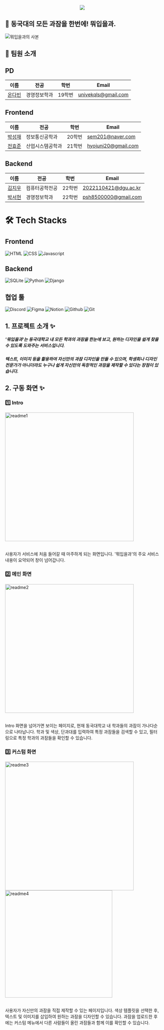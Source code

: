 <div align="center">
  <img src="https://capsule-render.vercel.app/api?type=waving&color=0:b972e9,100:d9a7fb&height=180&text=Welcome%20to%202NE1!&animation=fadeIn&fontColor=000000&fontSize=60" />
</div>

## 🌟 동국대의 모든 과잠을 한번에! 뭐입을과.
![뭐입을과의 사본](https://github.com/LikeLion-at-DGU/2024-simba-2-21/assets/130066603/1bede7c0-6b12-4e7b-b765-c86e7f72d91c)

## 👋 팀원 소개

## PD

| 이름                                       | 전공           | 학번   | Email                |
| ------------------------------------------ | -------------- | ------ | -------------------- |
| [온다빈](https://github.com/datarchive)    | 경영정보학과   | 19학번 | univekqls@gmail.com   |

## Frontend

| 이름                                       | 전공           | 학번   | Email                |
| ------------------------------------------ | -------------- | ------ | -------------------- |
| [박성재](https://github.com/sem201)        | 정보통신공학과 | 20학번 | sem201@naver.com     |
| [전효준](https://github.com/iam-hyo)       | 산업시스템공학과 | 21학번 | hyojunj20@gmail.com  |

## Backend

| 이름                                      | 전공           | 학번   | Email                |
| ----------------------------------------- | -------------- | ------ | -------------------- |
| [김지우](https://github.com/ryann1203)    | 컴퓨터공학전공 | 22학번 | 2022110421@dgu.ac.kr |
| [박서현](https://github.com/ParkSuhhyun)  | 경영정보학과   | 22학번 | psh8500000@gmail.com |

# 🛠️ Tech Stacks

## Frontend
![HTML](https://img.shields.io/badge/html5-E34F26?style=for-the-badge&logo=html5&logoColor=white) 
![CSS](https://img.shields.io/badge/css-1572B6?style=for-the-badge&logo=css3&logoColor=white)
![Javascript](https://img.shields.io/badge/Javascript-F7DF1E?style=for-the-badge&logo=Javascript&logoColor=white)

## Backend
![SQLite](https://img.shields.io/badge/sqlite-%2307405e.svg?style=for-the-badge&logo=sqlite&logoColor=white)
![Python](https://img.shields.io/badge/Python-3776AB?style=for-the-badge&logo=Python&logoColor=white)
![Django](https://img.shields.io/badge/Django-092E20?style=for-the-badge&logo=Django&logoColor=white)

## 협업 툴
![Discord](https://img.shields.io/badge/Discord-5865F2?style=for-the-badge&logo=Discord&logoColor=white)
![Figma](https://img.shields.io/badge/Figma-F24E1E?style=for-the-badge&logo=Figma&logoColor=white)
![Notion](https://img.shields.io/badge/Notion-000000?style=for-the-badge&logo=Notion&logoColor=white)
![Github](https://img.shields.io/badge/Github-181717?style=for-the-badge&logo=Github&logoColor=white)
![Git](https://img.shields.io/badge/Git-F05032?style=for-the-badge&logo=Git&logoColor=white)


## 1. 프로젝트 소개 ✨

##### '뭐입을과'는 동국대학교 내 모든 학과의 과잠을 한눈에 보고, 원하는 디자인을 쉽게 찾을 수 있도록 도와주는 서비스입니다. 

##### 텍스트, 이미지 등을 활용하여 자신만의 과잠 디자인을 만들 수 있으며, 학생회나 디자인 전문가가 아니더라도 누구나 쉽게 자신만의 독창적인 과잠을 제작할 수 있다는 장점이 있습니다.

## 2. 구동 화면 ✨

### 1️⃣ Intro<br/>
<img width="420" alt="readme1" src="https://github.com/LikeLion-at-DGU/2024-simba-2-21/assets/130066603/4a7e48f9-ef01-4d6e-97b4-9a1603fedba3">

<br> 사용자가 서비스에 처음 들어갈 때 마주하게 되는 화면입니다. 
'뭐입을과'의 주요 서비스 내용이 요약되어 창이 넘어갑니다.<br/>


### 2️⃣ 메인 화면<br/>
<img width="420" alt="readme2" src="https://github.com/LikeLion-at-DGU/2024-simba-2-21/assets/130066603/7edccda1-9f75-4a9c-9a48-623c58a72991">

<br> Intro 화면을 넘어가면 보이는 페이지로, 현재 동국대학교 내 학과들의 과잠이 가나다순으로 나타납니다. 
학과 및 색상, 단과대를 입력하여 특정 과잠들을 검색할 수 있고, 필터링으로 특정 학과의 과잠들을 확인할 수 있습니다. <br/>

### 3️⃣ 커스텀 화면<br/>
<img width="420" alt="readme3" src="https://github.com/LikeLion-at-DGU/2024-simba-2-21/assets/130066603/21908c46-d0c1-4e4b-8a2d-7fa390ca8b23">
<br/>

<img width="350" alt="readme4" src="https://github.com/LikeLion-at-DGU/2024-simba-2-21/assets/130066603/6e540835-d583-4c3b-9467-6a5d5755a285">

<br> 사용자가 자신만의 과잠을 직접 제작할 수 있는 페이지입니다. 
색상 템플릿을 선택한 후, 텍스트 및 이미지를 삽입하여 원하는 과잠을 디자인할 수 있습니다. 
과잠을 업로드한 후에는 커스텀 메뉴에서 다른 사람들이 올린 과잠들과 함께 이를 확인할 수 있습니다. <br/>
